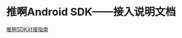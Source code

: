 # 推啊Android SDK——接入说明文档

  [推啊SDK对接指南](https://yun.duiba.com.cn/tuia/sdk/html/推啊广告AndroidSDk-V1.0.0.0.html) 
